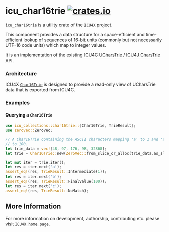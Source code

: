# icu_char16trie [![crates.io](https://img.shields.io/crates/v/icu_char16trie)](https://crates.io/crates/icu_char16trie)

`icu_char16trie` is a utility crate of the [`ICU4X`] project.

This component provides a data structure for a space-efficient and time-efficient lookup of
sequences of 16-bit units (commonly but not necessarily UTF-16 code units)
which map to integer values.

It is an implementation of the existing [ICU4C UCharsTrie](https://unicode-org.github.io/icu-docs/apidoc/released/icu4c/classicu_1_1UCharsTrie.html)
/ [ICU4J CharsTrie](https://unicode-org.github.io/icu-docs/apidoc/released/icu4j/com/ibm/icu/util/CharsTrie.html) API.

### Architecture

ICU4X [`Char16Trie`](crate::char16trie::Char16Trie) is designed to provide a read-only view of UCharsTrie data that is exported from ICU4C.

### Examples

#### Querying a `Char16Trie`

```rust
use icu_collections::char16trie::{Char16Trie, TrieResult};
use zerovec::ZeroVec;

// A Char16Trie containing the ASCII characters mapping 'a' to 1 and 'ab'
// to 100.
let trie_data = vec![48, 97, 176, 98, 32868];
let trie = Char16Trie::new(ZeroVec::from_slice_or_alloc(trie_data.as_slice()));

let mut iter = trie.iter();
let res = iter.next('a');
assert_eq!(res, TrieResult::Intermediate(1));
let res = iter.next('b');
assert_eq!(res, TrieResult::FinalValue(100));
let res = iter.next('c');
assert_eq!(res, TrieResult::NoMatch);
```

[`ICU4X`]: ../icu/index.html

## More Information

For more information on development, authorship, contributing etc. please visit [`ICU4X home page`](https://github.com/unicode-org/icu4x).
